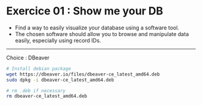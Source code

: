 # Exercice 01 : Show me your DB

- Find a way to easily visualize your database using a software tool.
- The chosen software should allow you to browse and manipulate data easily, especially using record IDs.

______________________

Choice : DBeaver

```bash
# Install debian package
wget https://dbeaver.io/files/dbeaver-ce_latest_amd64.deb
sudo dpkg -i dbeaver-ce_latest_amd64.deb

# rm .deb if necessary
rm dbeaver-ce_latest_amd64.deb
```